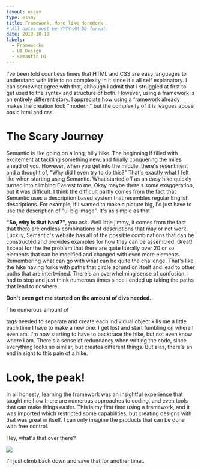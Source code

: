 ```yaml
---
layout: essay
type: essay
title: Framework, More like MoreWork
# All dates must be YYYY-MM-DD format!
date: 2019-10-10
labels:
  - Frameworks
  - UI Design
  - Semantic UI
---
```

I've been told countless times that HTML and CSS are easy languages to understand with little to no complexity in it since it's all self explanatory. I can somewhat agree with that, although I admit that I struggled at first to get used to the syntax and structure of both. However, using a framework is an entirely different story. I appreciate how using a framework already makes the creation look "modern," but the complexity of it is leagues above basic html and css.

# The Scary Journey # 
Semantic is like going on a long, hilly hike. The beginning if filled with excitement at tackling something new, and finally conquering the miles ahead of you. However, when you get into the middle, there's resentment and a thought of, "Why did I even try to do this?" That's exactly what I felt like when starting using Semantic. What started off as an easy hike quickly turned into climbing Everest to me. Okay maybe there's <i>some</i> exaggeration, but it was difficult. I think the difficult partly comes from the fact that Semantic uses a description based system that resembles regular English descriptions. For example, if I wanted to make a picture big, I'd just have to use the description of "ui big image". It's as simple as that. 

<b>"So, why is that hard?"</b>, you ask. Well little jimmy, it comes from the fact that there are endless combinations of descriptions that may or not work. Luckily, Semantic's website has all of the possible combinations that can be constructed and provides examples for how they can be assembled. Great! Except for the the problem that there are quite literally over 20 or so elements that can be modified and changed with even more elements. Remembering what can go with what can be quite the challenge. That's like the hike having forks with paths that circle aorund on itself and lead to other paths that are intertwined. There's an overwhelming sense of confusion. I had to stop and just think numerous times since I ended up taking the paths that lead to nowhere.

<b>Don't even get me started on the amount of divs needed.</b>

The numerous amount of <i><div></i> tags needed to separate and create each individual object kills me a little each time I have to make a new one. I get lost and start fumbling on where I even am. I'm now starting to have to backtrace the hike, but not even know where I am. There's a sense of redundancy when writing the code, since everything looks so similar, but creates different things. But alas, there's an end in sight to this pain of a hike.

# Look, the peak! #
In all honesty, learning the framework was an insightful experience that taught me how there are numerous approaches to coding, and even tools that can make things easier. This is my first time using a framework, and it was imported which restricted some capabilities, but creating designs with that was great in itself. I can only imagine the products that can be done with free control. 

Hey, what's that over there?

<img class="ui image" src="{{ site.baseurl }}/images/frameworkmeme.jpg">

I'll just climb back down and save that for another time..
